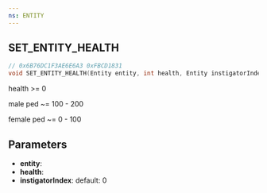 ```yaml
---
ns: ENTITY
---
```

## SET_ENTITY_HEALTH

```c
// 0x6B76DC1F3AE6E6A3 0xFBCD1831
void SET_ENTITY_HEALTH(Entity entity, int health, Entity instigatorIndex);
```

health >= 0

male ped ~= 100 - 200

female ped ~= 0 - 100

## Parameters
* **entity**: 
* **health**: 
* **instigatorIndex**: default: 0


